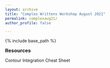 ```yaml
---
layout: archive
title: "Complex Writtens Workshop August 2021"
permalink: complexaug21/
author_profile: false

---
```

<style type='text/css'>
h2, h3, h4, h5, h6 {margin: 0;}
.br {display: block; margin-bottom: 0em; margin: 0;} 
</style>

{% include base_path %}


### Resources
Contour Integration Cheat Sheet
